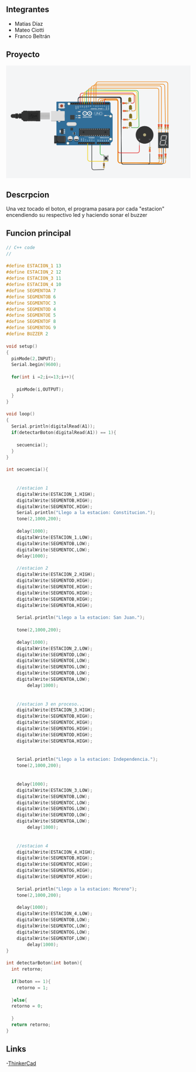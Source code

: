 ## Integrantes
- Matias Díaz
- Mateo Ciotti
- Franco Beltrán

## Proyecto

<img src="https://github.com/0Mateciotti/SPD-Jodo-2/blob/main/Jodo%202/Imagenes/adasd.PNG?raw=true" width="800"/>

## Descrpcion
Una vez tocado el boton, el programa pasara por cada "estacion" encendiendo su respectivo led y haciendo sonar el buzzer


## Funcion principal

~~~ C (lenguaje en el que esta escrito)
// C++ code
//

#define ESTACION_1 13
#define ESTACION_2 12
#define ESTACION_3 11
#define ESTACION_4 10
#define SEGMENTOA 7
#define SEGMENTOB 6
#define SEGMENTOC 3
#define SEGMENTOD 4
#define SEGMENTOE 5
#define SEGMENTOF 8
#define SEGMENTOG 9
#define BUZZER 2

void setup()
{
  pinMode(2,INPUT);
  Serial.begin(9600);
  
  for(int i =2;i<=13;i++){
  
  	pinMode(i,OUTPUT);	
  } 
}

void loop()
{	
  Serial.println(digitalRead(A1));
  if(detectarBoton(digitalRead(A1)) == 1){
  
    secuencia();
  }	
}	

int secuencia(){
	
  
  	//estacion 1
	digitalWrite(ESTACION_1,HIGH);
	digitalWrite(SEGMENTOB,HIGH);
  	digitalWrite(SEGMENTOC,HIGH);
  	Serial.println("Llego a la estacion: Constitucion.");
  	tone(2,1000,200);
	    	
  	delay(1000);
  	digitalWrite(ESTACION_1,LOW);
  	digitalWrite(SEGMENTOB,LOW);
  	digitalWrite(SEGMENTOC,LOW);
	delay(1000);
  
  	//estacion 2
  	digitalWrite(ESTACION_2,HIGH);
	digitalWrite(SEGMENTOD,HIGH);
  	digitalWrite(SEGMENTOE,HIGH);
  	digitalWrite(SEGMENTOG,HIGH);
  	digitalWrite(SEGMENTOB,HIGH);
 	digitalWrite(SEGMENTOA,HIGH);
  
  	Serial.println("Llego a la estacion: San Juan.");
  
  	tone(2,1000,200);
  
  	delay(1000);
  	digitalWrite(ESTACION_2,LOW);
	digitalWrite(SEGMENTOD,LOW);
  	digitalWrite(SEGMENTOE,LOW);
  	digitalWrite(SEGMENTOG,LOW);
  	digitalWrite(SEGMENTOB,LOW);
 	digitalWrite(SEGMENTOA,LOW);
        delay(1000);
  
  
  	//estacion 3 en proceso...
 	digitalWrite(ESTACION_3,HIGH);
	digitalWrite(SEGMENTOB,HIGH);
  	digitalWrite(SEGMENTOC,HIGH);
  	digitalWrite(SEGMENTOG,HIGH);
  	digitalWrite(SEGMENTOD,HIGH);
  	digitalWrite(SEGMENTOA,HIGH);
  	
  	
  	Serial.println("Llego a la estacion: Independencia.");
  	tone(2,1000,200);
  		
  
  	delay(1000);
  	digitalWrite(ESTACION_3,LOW);
	digitalWrite(SEGMENTOB,LOW);
  	digitalWrite(SEGMENTOC,LOW);
  	digitalWrite(SEGMENTOG,LOW);
  	digitalWrite(SEGMENTOD,LOW);
  	digitalWrite(SEGMENTOA,LOW);
        delay(1000);
  	
	
  	//estacion 4
 	digitalWrite(ESTACION_4,HIGH);
	digitalWrite(SEGMENTOB,HIGH);
  	digitalWrite(SEGMENTOC,HIGH);
  	digitalWrite(SEGMENTOG,HIGH);
  	digitalWrite(SEGMENTOF,HIGH); 	
  
  	Serial.println("Llego a la estacion: Moreno");
  	tone(2,1000,200);	
  
  	delay(1000);
  	digitalWrite(ESTACION_4,LOW);
	digitalWrite(SEGMENTOB,LOW);
  	digitalWrite(SEGMENTOC,LOW);
  	digitalWrite(SEGMENTOG,LOW);
  	digitalWrite(SEGMENTOF,LOW);
        delay(1000);
}

int detectarBoton(int boton){
  int retorno;
  
  if(boton == 1){
  	retorno = 1;
  
  }else{
  retorno = 0;
   
  }
  return retorno;
}
~~~

## Links
-[ThinkerCad](https://www.tinkercad.com/things/7pXPCxyjQpk-dojo-2/editel?sharecode=IQytHxrYL692Wkem_FyFjY2PSjNzhZThaxvCZEPInLU)
